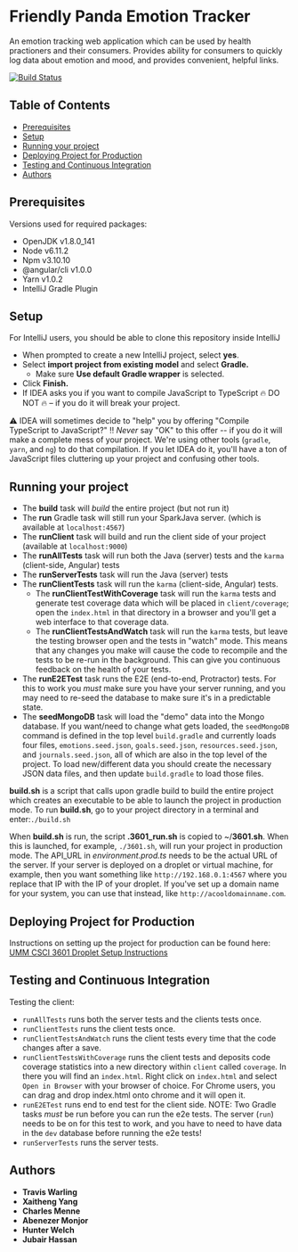 # Friendly Panda Emotion Tracker

An emotion tracking web application which can be used by health practioners and their consumers.
Provides ability for consumers to quickly log data about emotion and mood, and provides convenient, helpful links.

[![Build Status](https://travis-ci.org/UMM-CSci-3601-S18/iteration-3-optimize-prime.svg?branch=master)](https://travis-ci.org/UMM-CSci-3601-S18/iteration-3-optimize-prime)

<!-- TOC depthFrom:1 depthTo:5 withLinks:1 updateOnSave:1 orderedList:0 -->
## Table of Contents
- [Prerequisites](#prerequisites)
- [Setup](#setup)
- [Running your project](#running-your-project)
- [Deploying Project for Production](#deploying-project-for-production)
- [Testing and Continuous Integration](#testing-and-continuous-integration)
- [Authors](#authors)

<!-- /TOC -->

## Prerequisites

Versions used for required packages:

- OpenJDK v1.8.0_141
- Node v6.11.2
- Npm v3.10.10
- @angular/cli v1.0.0
- Yarn v1.0.2
- IntelliJ Gradle Plugin

## Setup

For IntelliJ users, you should be able to clone this repository inside IntelliJ 

- When prompted to create a new IntelliJ project, select **yes**.
- Select **import project from existing model** and select **Gradle.**
  - Make sure **Use default Gradle wrapper** is selected.
- Click **Finish.**
- If IDEA asks you if you want to compile JavaScript to TypeScript :fire: DO NOT :fire: – if you do it will break your project.

:warning: IDEA will sometimes decide to "help" you by offering
"Compile TypeScript to JavaScript?" :bangbang: *Never* say "OK" to this
offer -- if you do it will make a complete mess of your project. We're
using other tools (`gradle`, `yarn`, and `ng`) to do that compilation. 
If you let IDEA do it, you'll
have a ton of JavaScript files cluttering up your project and confusing other
tools.

## Running your project

- The **build** task will _build_ the entire project (but not run it)
- The **run** Gradle task will still run your SparkJava server.
(which is available at ``localhost:4567``)
- The **runClient** task will build and run the client side of your project (available at ``localhost:9000``)
- The **runAllTests** task will run both the Java (server) tests and the `karma` (client-side, Angular) tests
- The **runServerTests** task will run the Java (server) tests
- The **runClientTests** task will run the `karma` (client-side, Angular) tests. 
   * The **runClientTestWithCoverage** task will run the `karma` tests and generate test coverage data which will be placed in `client/coverage`; open the `index.html` in that directory in a browser and you'll get a web interface to that coverage data.
   * The **runClientTestsAndWatch** task will run the `karma` tests, but leave the testing browser open and the tests in "watch" mode. This means that any changes you make will cause the code to recompile and the tests to be re-run in the background. This can give you continuous feedback on the health of your tests.
- The **runE2ETest** task runs the E2E (end-to-end, Protractor) tests. For this to work you _must_ make sure you have your server running, and you may need to re-seed the database to make sure it's in a predictable state.
- The **seedMongoDB** task will load the "demo" data into the Mongo database. If you want/need to change what gets loaded, the `seedMongoDB` command is defined in the top level `build.gradle` and currently loads four files, `emotions.seed.json`, `goals.seed.json`, `resources.seed.json`, and `journals.seed.json`, all of which are also in the top level of the project. To load new/different data you should create the necessary JSON data files, and then update `build.gradle` to load those files.

**build.sh** is a script that calls upon gradle build to build the entire project which creates an executable to be able to launch the
project in production mode. To run **build.sh**, go to your project directory in a terminal and enter:``./build.sh``

When **build.sh** is run, the script **.3601_run.sh** is copied to ~/**3601.sh**. When this is launched, for example, ``./3601.sh``, will run your project in production mode. The API_URL in _environment.prod.ts_ needs to be
the actual URL of the server. If your server is deployed on a droplet or virtual machine, for example, then you want something like 
`http://192.168.0.1:4567` where you replace that IP with the IP of your droplet. If you've set up a domain name for your system, you can use that instead, like `http://acooldomainname.com`.

## Deploying Project for Production 
Instructions on setting up the project for production can be found here: 
[UMM CSCI 3601 Droplet Setup Instructions](https://gist.github.com/pluck011/d968c2280cc9dc190a294eaf149b1c6e)

## Testing and Continuous Integration

Testing the client:

* `runAllTests` runs both the server tests and the clients tests once.
* `runClientTests` runs the client tests once.
* `runClientTestsAndWatch` runs the client tests every time that the code changes after a save.
* `runClientTestsWithCoverage` runs the client tests and deposits code coverage statistics into a new directory within `client` called `coverage`. In there you will find an `index.html`. Right click on `index.html` and select `Open in Browser` with your browser of choice. For Chrome users, you can drag and drop index.html onto chrome and it will open it.  
* `runE2ETest` runs end to end test for the client side. NOTE: Two Gradle tasks _must_ be run before you can run the e2e tests. 
The server (`run`) needs to be on for this test to work, and you have to
need to have data in the `dev` database before running the e2e tests!
* `runServerTests` runs the server tests.

## Authors
- **Travis Warling** 
- **Xaitheng Yang** 
- **Charles Menne** 
- **Abenezer Monjor** 
- **Hunter Welch** 
- **Jubair Hassan** 


[angular-karma-jasmine]: https://codecraft.tv/courses/angular/unit-testing/jasmine-and-karma/
[e2e-testing]: https://coryrylan.com/blog/introduction-to-e2e-testing-with-the-angular-cli-and-protractor
[environments]: http://tattoocoder.com/angular-cli-using-the-environment-option/
[spark-documentation]: http://sparkjava.com/documentation.html
[status-codes]: https://en.wikipedia.org/wiki/List_of_HTTP_status_codes
[lab2]: https://github.com/UMM-CSci-3601/3601-lab2_client-server/blob/master/README.md#resources
[mongo-jdbc]: https://docs.mongodb.com/ecosystem/drivers/java/
[labtasks]: LABTASKS.md
[travis]: https://travis-ci.org/
